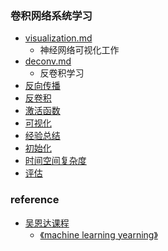 ### 卷积网络系统学习


* [visualization.md](09.visualization.md)
    * 神经网络可视化工作
* [deconv.md](07.反卷积.md)
    * 反卷积学习
* [反向传播](06.反向传播.md)
* [反卷积](07.反卷积.md)
* [激活函数](08.激活函数.md)
* [可视化](09.visualization.md)
* [经验总结](10.经验总结.md)
* [初始化](11.初始化.md)
* [时间空间复杂度](12.时间空间复杂度.md)
* [评估](13.评估.md)




### reference 
* [吴恩达课程](https://www.coursera.org/specializations/deep-learning)
    * [《machine learning yearning》](https://xiaqunfeng.gitbooks.io/machine-learning-yearning/content/chapter5.html)